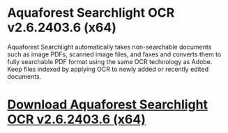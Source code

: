# Aquaforest Searchlight OCR v2.6.2403.6 (x64)

Aquaforest Searchlight automatically takes non-searchable documents such as image PDFs, scanned image files, and faxes and converts them to fully searchable PDF format using the same OCR technology as Adobe. Keep files indexed by applying OCR to newly added or recently edited documents.

# [Download Aquaforest Searchlight OCR v2.6.2403.6 (x64)](https://developer.team/software/35286-aquaforest-searchlight-ocr-v2624036-x64.html)
